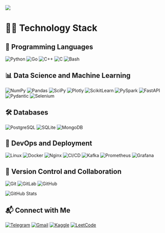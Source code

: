 ![](https://github.com/crissyro/crissyro/blob/main/__.gif)

# 👨‍💻 Technology Stack

## 🐍 Programming Languages
![Python](https://img.shields.io/badge/Python-3670A0?style=for-the-badge&logo=python&logoColor=ffdd54)
![Go](https://img.shields.io/badge/go-%2300ADD8.svg?style=for-the-badge&logo=go&logoColor=white)
![C++](https://img.shields.io/badge/C++-%2300599C.svg?style=for-the-badge&logo=c%2B%2B&logoColor=white)
![C](https://img.shields.io/badge/C-%2300599C.svg?style=for-the-badge&logo=c&logoColor=white)
![Bash](https://img.shields.io/badge/GNU%20Bash-4EAA25?style=for-the-badge&logo=GNU%20Bash&logoColor=white)

## 📊 Data Science and Machine Learning
![NumPy](https://img.shields.io/badge/NumPy-%23013243.svg?style=for-the-badge&logo=numpy&logoColor=white)
![Pandas](https://img.shields.io/badge/Pandas-%23150458.svg?style=for-the-badge&logo=pandas&logoColor=white)
![SciPy](https://img.shields.io/badge/SciPy-%230C55A5.svg?style=for-the-badge&logo=scipy&logoColor=white)
![Plotly](https://img.shields.io/badge/Plotly-%23004B87.svg?style=for-the-badge&logo=plotly&logoColor=white)
![ScikitLearn](https://img.shields.io/badge/Scikit--Learn-%23F7931E.svg?style=for-the-badge&logo=scikit-learn&logoColor=white) 
![PySpark](https://img.shields.io/badge/PySpark-%23E25A1C.svg?style=for-the-badge&logo=apache-spark&logoColor=white)
![FastAPI](https://img.shields.io/badge/FastAPI-%23009688.svg?style=for-the-badge&logo=fastapi&logoColor=white)
![Pydantic](https://img.shields.io/badge/Pydantic-%230092CC.svg?style=for-the-badge&logo=pydantic&logoColor=white)
![Selenium](https://img.shields.io/badge/Selenium-%2343B02A.svg?style=for-the-badge&logo=selenium&logoColor=white)

<!--
![Statsmodels](https://img.shields.io/badge/Statsmodels-%2342a5f5.svg?style=for-the-badge&logo=statsmodels&logoColor=white)
![Matplotlib](https://img.shields.io/badge/Matplotlib-%23ffffff.svg?style=for-the-badge&logo=Matplotlib&logoColor=black)
![Seaborn](https://img.shields.io/badge/Seaborn-%23013243.svg?style=for-the-badge&logo=seaborn&logoColor=white)
-->

<!--
## 📈 Visualization and Tools
![Jupyter](https://img.shields.io/badge/Jupyter-%23F37626.svg?style=for-the-badge&logo=Jupyter&logoColor=white)
![Colab](https://img.shields.io/badge/Colab-F9AB00?style=for-the-badge&logo=googlecolab&color=525252)
![Anaconda](https://img.shields.io/badge/Anaconda-%2344A833.svg?style=for-the-badge&logo=anaconda&logoColor=white)
-->

## 🛠️ Databases
![PostgreSQL](https://img.shields.io/badge/PostgreSQL-%23336791.svg?style=for-the-badge&logo=postgresql&logoColor=white)
![SQLite](https://img.shields.io/badge/SQLite-%2307405e.svg?style=for-the-badge&logo=sqlite&logoColor=white)
![MongoDB](https://img.shields.io/badge/MongoDB-%2347A248.svg?style=for-the-badge&logo=mongodb&logoColor=white)
<!-- ![Redis](https://img.shields.io/badge/Redis-%23DC382D.svg?style=for-the-badge&logo=redis&logoColor=white)   
![ClickHouse](https://img.shields.io/badge/ClickHouse-%23FFCC00.svg?style=for-the-badge&logo=clickhouse&logoColor=black)-->

## 🚢 DevOps and Deployment
![Linux](https://img.shields.io/badge/Linux-%23FCC624.svg?style=for-the-badge&logo=linux&logoColor=black)
![Docker](https://img.shields.io/badge/Docker-%230db7ed.svg?style=for-the-badge&logo=docker&logoColor=white)
![Nginx](https://img.shields.io/badge/Nginx-%23009639.svg?style=for-the-badge&logo=nginx&logoColor=white)
![CI/CD](https://img.shields.io/badge/CI%2FCD-%23007EC6.svg?style=for-the-badge&logo=githubactions&logoColor=white)
![Kafka](https://img.shields.io/badge/Apache%20Kafka-%23023131.svg?style=for-the-badge&logo=apache-kafka&logoColor=white)
![Prometheus](https://img.shields.io/badge/Prometheus-%23E6522C.svg?style=for-the-badge&logo=prometheus&logoColor=white)
![Grafana](https://img.shields.io/badge/Grafana-%23F46800.svg?style=for-the-badge&logo=grafana&logoColor=white)

<!--
![RabbitMQ](https://img.shields.io/badge/RabbitMQ-%23FF6600.svg?style=for-the-badge&logo=rabbitmq&logoColor=white)
![Jenkins](https://img.shields.io/badge/Jenkins-%23D24939.svg?style=for-the-badge&logo=jenkins&logoColor=white)
-->

## 🧰 Version Control and Collaboration
![Git](https://img.shields.io/badge/Git-%23F05033.svg?style=for-the-badge&logo=git&logoColor=white)
![GitLab](https://img.shields.io/badge/GitLab-%23181717.svg?style=for-the-badge&logo=gitlab&logoColor=white)
![GitHub](https://img.shields.io/badge/github-%23121011.svg?style=for-the-badge&logo=github&logoColor=white)

<!-- ## 🐧 Operating Systems
![Arch Linux](https://img.shields.io/badge/Arch%20Linux-%231793D1.svg?style=for-the-badge&logo=arch-linux&logoColor=white)
![Ubuntu](https://img.shields.io/badge/Ubuntu-E95420?style=for-the-badge&logo=ubuntu&logoColor=white)
-->

![GitHub Stats](https://github-readme-stats.vercel.app/api?username=crissyro&show_icons=true&theme=dark)

## 📬 Connect with Me
[![Telegram](https://img.shields.io/badge/Telegram-%2300AFF0.svg?style=for-the-badge&logo=telegram&logoColor=white)](https://t.me/integral_cursed)
[![Gmail](https://img.shields.io/badge/Gmail-D14836?style=for-the-badge&logo=gmail&logoColor=white)](mailto:morozdef24@gmail.com)
[![Kaggle](https://img.shields.io/badge/Kaggle-%2300A3E0.svg?style=for-the-badge&logo=kaggle&logoColor=white)](https://www.kaggle.com/crissyro)
[![LeetCode](https://img.shields.io/badge/LeetCode-%23FFA116.svg?style=for-the-badge&logo=leetcode&logoColor=black)](https://leetcode.com/crissyro/)

<!-- Proudly created with GPRM ( https://gprm.itsvg.in ) -->


<!--
![H2O AutoML](https://img.shields.io/badge/H2O%20AutoML-%23F7C600.svg?style=for-the-badge&logo=h2o.ai&logoColor=black)
![MLflow](https://img.shields.io/badge/MLflow-%230077B5.svg?style=for-the-badge&logo=mlflow&logoColor=white)
![NLTK](https://img.shields.io/badge/NLTK-%23497A96.svg?style=for-the-badge&logo=nltk&logoColor=white)
![OpenCV](https://img.shields.io/badge/OpenCV-%235C3EE8.svg?style=for-the-badge&logo=opencv&logoColor=white)

![AWS](https://img.shields.io/badge/AWS-%23FF9900.svg?style=for-the-badge&logo=amazonaws&logoColor=white)
![FastAPI](https://img.shields.io/badge/FastAPI-%23009688.svg?style=for-the-badge&logo=fastapi&logoColor=white)

![PyTorch](https://img.shields.io/badge/PyTorch-%23EE4C2C.svg?style=for-the-badge&logo=PyTorch&logoColor=white)
![Keras](https://img.shields.io/badge/Keras-%23D00000.svg?style=for-the-badge&logo=Keras&logoColor=white)
![TensorFlow](https://img.shields.io/badge/TensorFlow-%23FF6F00.svg?style=for-the-badge&logo=TensorFlow&logoColor=white) -->


<!--
**crissyro/crissyro** is a ✨ _special_ ✨ repository because its `README.md` (this file) appears on your GitHub profile.

Here are some ideas to get you started:

- 🔭 I’m currently working on ...
- 🌱 I’m currently learning ...
- 👯 I’m looking to collaborate on ...
- 🤔 I’m looking for help with ...
- 💬 Ask me about ...
- 📫 How to reach me: ...
- 😄 Pronouns: ...
- ⚡ Fun fact: ...
-->

